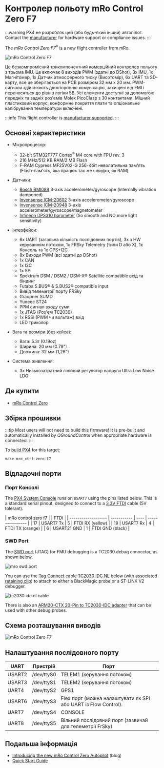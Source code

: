 # Контролер польоту mRo Control Zero F7

:::warning
PX4 не розробляє цей (або будь-який інший) автопілот.
Contact the [manufacturer](https://store.mrobotics.io/) for hardware support or compliance issues.
:::

The _mRo Control Zero F7<sup>&reg;</sup>_ is a new flight controller from mRo.

![mRo Control Zero F7](../../assets/flight_controller/mro_control_zero_f7/mro_control_zero_f7.jpg)

Це безкомпромісний трикомпонентний комерційний контролер польоту з трьома IMU.
Це включає 8 виходів PWM (здатні до DShot), 3x IMU, 1x Магнітомер, 1x Датчик атмосферного тиску (Висотомір), 6x UART та SD-карту, все це зберігається на PCB розміром 32 мм x 20 мм.
PWM-сигнали здійснюють двосторонню комунікацію, захищені від EMI і переносяться до рівнів логіки 5В.
Усі елементи доступні за допомогою передніх та задніх роз'ємів Molex PicoClasp з 30 контактами.
Міцний пластиковий корпус, конформне покриття плати та опціональне калібрування температури включені.

:::info
This flight controller is [manufacturer supported](../flight_controller/autopilot_manufacturer_supported.md).
:::

## Основні характеристики

- Мікропроцесор:
  - 32-bit STM32F777 Cortex<sup>&reg;</sup> M4 core with FPU rev. 3
  - 216 MHz/512 KB RAM/2 MB Flash
  - F-RAM Cypress MF25V02-G 256-Кбіт неволатильна пам'ять (Flash-пам'ять, яка працює так же швидко, як RAM)

- Датчики:
  - [Bosch BMI088](https://www.bosch-sensortec.com/products/motion-sensors/imus/bmi088/) 3-axis accelerometer/gyroscope (internally vibration dampened)
  - [Invensense ICM-20602](https://invensense.tdk.com/products/motion-tracking/6-axis/icm-20602/) 3-axis accelerometer/gyroscope
  - [Invensense ICM-20948](https://www.invensense.com/products/motion-tracking/9-axis/icm-20948/) 3-axis accelerometer/gyroscope/magnetometer
  - [Infineon DPS310 barometer](https://www.infineon.com/cms/en/product/sensor/pressure-sensors/pressure-sensors-for-iot/dps310/) (So smooth and NO more light sensitivity)

- Інтерфейси:
  - 6x UART (загальна кількість послідовних портів), 3x з HW керуванням потоком, 1x FRSky Telemetry (типи D або Х), 1x Консоль та 1x GPS+I2C
  - 8x Виходи PWM (всі здатні до DShot)
  - 1x CAN
  - 1x I2C
  - 1x SPI
  - Spektrum DSM / DSM2 / DSM-X® Satellite compatible вхід та біндинг
  - Futaba S.BUS® & S.BUS2® compatible input
  - Вивід телеметрії порту FRSky
  - Graupner SUMD
  - Yuneec ST24
  - PPM сигнал входу суми
  - 1x JTAG (Роз'єм TC2030)
  - 1x RSSI (PWM чи вольтаж) вхід
  - LED триколор

- Вага та розміри (без кейса):
  - Вага: 5.3г (0.19oz)
  - Ширина: 20 мм (0.79")
  - Довжина: 32 мм (1,26")

- Система живлення:
  - 3x Низькозатратний лінійний регулятор напруги Ultra Low Noise LDO

## Де купити

- [mRo Control Zero](https://store.mrobotics.io/mRo-Control-Zero-F7-p/mro-ctrl-zero-f7.htm)

## Збірка прошивки

:::tip
Most users will not need to build this firmware!
It is pre-built and automatically installed by _QGroundControl_ when appropriate hardware is connected.
:::

To [build PX4](../dev_setup/building_px4.md) for this target:

```
make mro_ctrl-zero-f7
```

## Відладочні порти

### Порт Консолі

The [PX4 System Console](../debug/system_console.md) runs on `USART7` using the pins listed below.
This is a standard serial pinout, designed to connect to a [3.3V FTDI](https://www.digikey.com/en/products/detail/TTL-232R-3V3/768-1015-ND/1836393) cable (5V tolerant).

\| mRo control zero f7 |             | FTDI |
\| ------------------- | ----------- | ---- | ---------------- |
\| 17                  | USART7 Tx   | 5    | FTDI RX (yellow) |
\| 19                  | USART7 Rx   | 4    | FTDI TX (orange) |
\| 6                   | USART21 GND | 1    | FTDI GND (black) |

### SWD Port

The [SWD port](../debug/swd_debug.md) (JTAG) for FMU debugging is a TC2030 debug connector, as shown below.

![mro swd port](../../assets/flight_controller/mro_control_zero_f7/mro_control_zero_f7_swd.jpg)

You can use the [Tag Connect](https://www.tag-connect.com/) cable [TC2030 IDC NL](https://www.tag-connect.com/product/tc2030-idc-nl) below (with associated [retaining clip](https://www.tag-connect.com/product/tc2030-clip-retaining-clip-board-for-tc2030-nl-cables)) to attach to either a BlackMagic probe or a ST-LINK V2 debugger.

![tc2030 idc nl cable](../../assets/flight_controller/mro_control_zero_f7/tc2030_idc_nl.jpg)

There is also an [ARM20-CTX 20-Pin to TC2030-IDC adapter](https://www.tag-connect.com/product/arm20-ctx-20-pin-to-tc2030-idc-adapter-for-cortex) that can be used with other debug probes.

## Схема розташування виводів

![mRo Control Zero F7](../../assets/flight_controller/mro_control_zero_f7/mro_control_pinouts.jpg)

## Налаштування послідовного порту

| UART   | Пристрій   | Порт                                                                                              |
| ------ | ---------- | ------------------------------------------------------------------------------------------------- |
| USART2 | /dev/ttyS0 | TELEM1 (керування потоком)                                                     |
| USART3 | /dev/ttyS1 | TELEM2 (керування потоком)                                                     |
| UART4  | /dev/ttyS2 | GPS1                                                                                              |
| USART6 | /dev/ttyS3 | Flex порт (можна налаштувати як SPI або UART із Flow Control). |
| UART7  | /dev/ttyS4 | CONSOLE                                                                                           |
| UART8  | /dev/ttyS5 | Вільний послідовний порт (зазвичай для телеметрії FrSky)                       |

<!-- Note: Got ports using https://github.com/PX4/PX4-user_guide/pull/672#issuecomment-598198434 -->

<!-- https://github.com/PX4/PX4-Autopilot/blob/main/boards/mro/ctrl-zero-f7/nuttx-config/nsh/defconfig#L202-L207 -->

## Подальша інформація

- [Introducing the new mRo Control Zero Autopilot](https://mrobotics.io/introducing-the-new-mro-control-zero-autopilot/) (blog)
- [Quick Start Guide](https://mrobotics.io/mrocontrolzero/)
